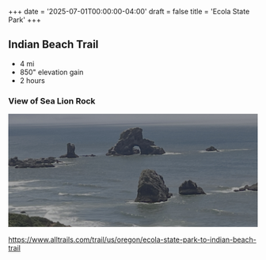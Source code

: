 +++
date = '2025-07-01T00:00:00-04:00'
draft = false
title = 'Ecola State Park'
+++

## Indian Beach Trail

* 4 mi
* 850" elevation gain
* 2 hours

### View of Sea Lion Rock
![IndianBeach.jpg](IndianBeach.jpg "View of Sea Lion Rock")

https://www.alltrails.com/trail/us/oregon/ecola-state-park-to-indian-beach-trail
